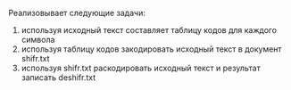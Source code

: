 Реализовывает следующие задачи:
  1. используя исходный текст составляет таблицу кодов для каждого символа
  2. используя таблицу кодов закодировать исходный текст в документ shifr.txt
  3. используя shifr.txt раскодировать исходный текст и результат записать deshifr.txt

